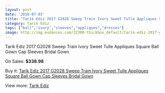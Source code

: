 ```yaml
---
layout: post
date: '2018-07-03'
title: "Tarik Ediz 2017 G2028 Sweep Train Ivory Sweet Tulle Appliques Square Ball Gown Cap Sleeves Bridal Gown"
category: Tarik Ediz
tags: ["ball","ivory","sleeves","appliques","dresses"]
image: http://img.eudances.com/22300-thickbox_default/tarik-ediz-2017-g2028-sweep-train-ivory-sweet-tulle-appliques-square-ball-gown-cap-sleeves-bridal-gown.jpg
---
```

Tarik Ediz 2017 G2028 Sweep Train Ivory Sweet Tulle Appliques Square Ball Gown Cap Sleeves Bridal Gown

On Sales: **$338.98**
<a href="https://www.eudances.com/en/tarik-ediz/7132-tarik-ediz-2017-g2028-sweep-train-ivory-sweet-tulle-appliques-square-ball-gown-cap-sleeves-bridal-gown.html"><amp-img layout="responsive" width="600" height="600" src="//img.eudances.com/22300-thickbox_default/tarik-ediz-2017-g2028-sweep-train-ivory-sweet-tulle-appliques-square-ball-gown-cap-sleeves-bridal-gown.jpg" alt="Tarik Ediz 2017 G2028 Sweep Train Ivory Sweet Tulle Appliques Square Ball Gown Cap Sleeves Bridal Gown 0" /></a>
<a href="https://www.eudances.com/en/tarik-ediz/7132-tarik-ediz-2017-g2028-sweep-train-ivory-sweet-tulle-appliques-square-ball-gown-cap-sleeves-bridal-gown.html"><amp-img layout="responsive" width="600" height="600" src="//img.eudances.com/22301-thickbox_default/tarik-ediz-2017-g2028-sweep-train-ivory-sweet-tulle-appliques-square-ball-gown-cap-sleeves-bridal-gown.jpg" alt="Tarik Ediz 2017 G2028 Sweep Train Ivory Sweet Tulle Appliques Square Ball Gown Cap Sleeves Bridal Gown 1" /></a>

Buy it: [Tarik Ediz 2017 G2028 Sweep Train Ivory Sweet Tulle Appliques Square Ball Gown Cap Sleeves Bridal Gown](https://www.eudances.com/en/tarik-ediz/7132-tarik-ediz-2017-g2028-sweep-train-ivory-sweet-tulle-appliques-square-ball-gown-cap-sleeves-bridal-gown.html "Tarik Ediz 2017 G2028 Sweep Train Ivory Sweet Tulle Appliques Square Ball Gown Cap Sleeves Bridal Gown")

View more: [Tarik Ediz](https://www.eudances.com/en/109-tarik-ediz "Tarik Ediz")